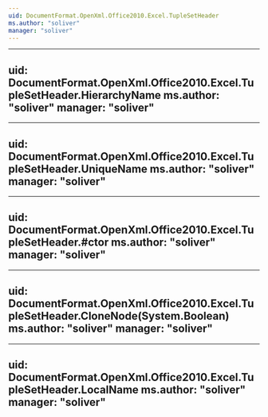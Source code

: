 ```yaml
---
uid: DocumentFormat.OpenXml.Office2010.Excel.TupleSetHeader
ms.author: "soliver"
manager: "soliver"
---
```


---
uid: DocumentFormat.OpenXml.Office2010.Excel.TupleSetHeader.HierarchyName
ms.author: "soliver"
manager: "soliver"
---

---
uid: DocumentFormat.OpenXml.Office2010.Excel.TupleSetHeader.UniqueName
ms.author: "soliver"
manager: "soliver"
---

---
uid: DocumentFormat.OpenXml.Office2010.Excel.TupleSetHeader.#ctor
ms.author: "soliver"
manager: "soliver"
---

---
uid: DocumentFormat.OpenXml.Office2010.Excel.TupleSetHeader.CloneNode(System.Boolean)
ms.author: "soliver"
manager: "soliver"
---

---
uid: DocumentFormat.OpenXml.Office2010.Excel.TupleSetHeader.LocalName
ms.author: "soliver"
manager: "soliver"
---
